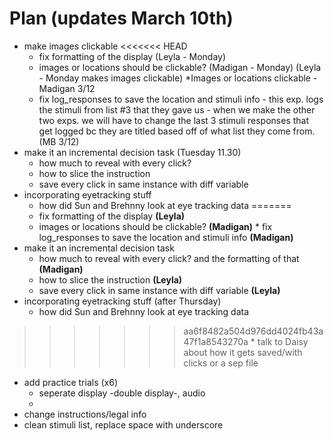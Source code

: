# Plan (updates March 10th)
* make images clickable
<<<<<<< HEAD
	* fix formatting of the display (Leyla - Monday)
	* images or locations should be clickable? (Madigan - Monday) (Leyla - Monday makes images clickable)
		*Images or locations clickable - Madigan 3/12 
	* fix log_responses to save the location and stimuli info - this exp. logs the stimuli from list #3 that they gave us - when we make the other two exps. we will have to change the last 3 stimuli responses that get logged bc they are titled based off of what list they come from. (MB 3/12)
* make it an incremental decision task (Tuesday 11.30)
	* how much to reveal with every click?
	* how to slice the instruction
	* save every click in same instance with diff variable
* incorporating eyetracking stuff
	* how did Sun and Brehnny look at eye tracking data 
=======
	* fix formatting of the display **(Leyla)**
	* images or locations should be clickable? **(Madigan)**	* fix log_responses to save the location and stimuli info **(Madigan)**
* make it an incremental decision task
	* how much to reveal with every click? and the formatting of that **(Madigan)**
	* how to slice the instruction **(Leyla)**
	* save every click in same instance with diff variable **(Leyla)**
* incorporating eyetracking stuff (after Thursday)
	* how did Sun and Brehnny look at eye tracking data
>>>>>>> aa6f8482a504d976dd4024fb43a47f1a8543270a
	* talk to Daisy about how it gets saved/with clicks or a sep file
* add practice trials (x6)
	* seperate display -double display-, audio 
	* 
* change instructions/legal info
* clean stimuli list, replace space with underscore







